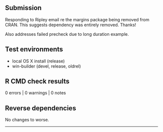 ## Submission

Responding to Ripley email re the margins package being removed from CRAN. 
This suggests dependency was entirely removed. Thanks!

Also addresses failed precheck due to long duration example.

## Test environments
* local OS X install (release)
* win-builder (devel, release, oldrel)

## R CMD check results

0 errors | 0 warnings | 0 notes

## Reverse dependencies

No changes to worse. 

---
  